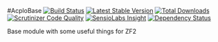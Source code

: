 #AcploBase
[![Build Status](https://travis-ci.org/Lansoweb/AcploBase.svg?branch=master)](https://travis-ci.org/Lansoweb/AcploBase) [![Latest Stable Version](https://poser.pugx.org/acplo/AcploBase/v/stable.svg)](https://packagist.org/packages/acplo/acplobase) [![Total Downloads](https://poser.pugx.org/acplo/AcploBase/downloads.svg)](https://packagist.org/packages/acplo/acplobase) [![Scrutinizer Code Quality](https://scrutinizer-ci.com/g/Lansoweb/AcploBase/badges/quality-score.png?b=master)](https://scrutinizer-ci.com/g/Lansoweb/AcploBase/?branch=master) [![SensioLabs Insight](https://img.shields.io/sensiolabs/i/72de3f91-4d5b-4d34-a653-197975ce4c17.svg?style=flat)](https://insight.sensiolabs.com/projects/72de3f91-4d5b-4d34-a653-197975ce4c17) [![Dependency Status](https://www.versioneye.com/user/projects/54da829bc1bbbd5f820002d2/badge.svg?style=flat)](https://www.versioneye.com/user/projects/54da829bc1bbbd5f820002d2)

Base module with some useful things for ZF2
